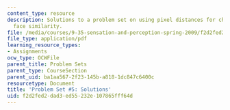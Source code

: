 ```yaml
---
content_type: resource
description: Solutions to a problem set on using pixel distances for characterizing
  face similarity.
file: /media/courses/9-35-sensation-and-perception-spring-2009/f2d2fed2dad3ed55232e107865fff64d_MIT9_35s09_sol_pset05.pdf
file_type: application/pdf
learning_resource_types:
- Assignments
ocw_type: OCWFile
parent_title: Problem Sets
parent_type: CourseSection
parent_uid: ba1aa567-2f23-145b-a818-1dc847c6400c
resourcetype: Document
title: 'Problem Set #5: Solutions'
uid: f2d2fed2-dad3-ed55-232e-107865fff64d
---
```

